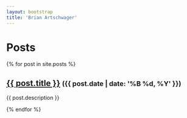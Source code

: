 ```yaml
---
layout: bootstrap
title: 'Brian Artschwager'
---
```


<h1>Posts</h1>
{% for post in site.posts %}
  <h2><a href="{{ post.url }}">{{ post.title }}</a> <small>({{ post.date | date: '%B %d, %Y' }})</small></h2>
  <p>{{ post.description }}</p>
{% endfor %}
